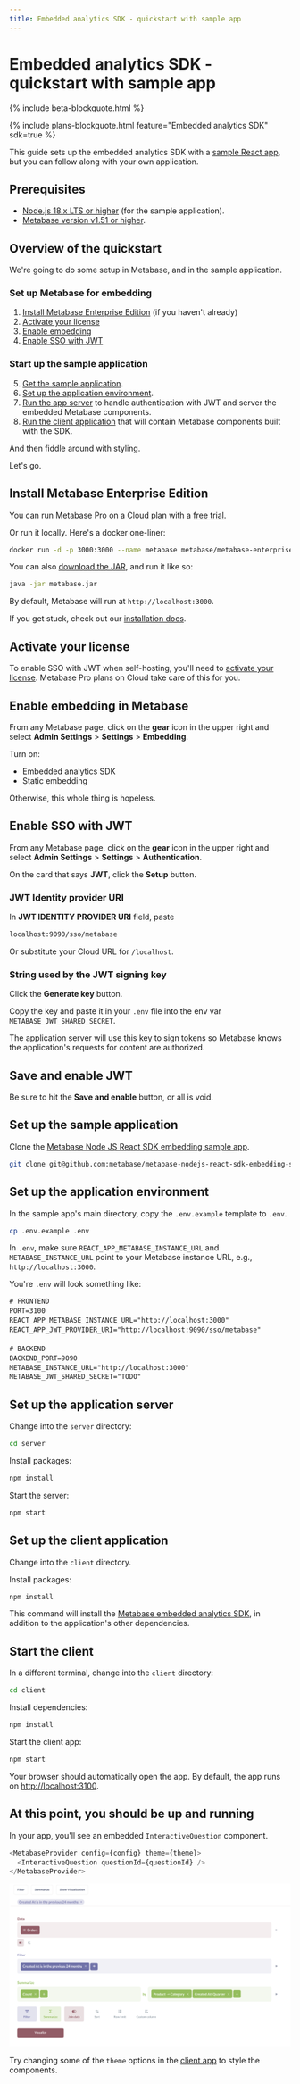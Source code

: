 ```yaml
---
title: Embedded analytics SDK - quickstart with sample app
---
```


# Embedded analytics SDK - quickstart with sample app

{% include beta-blockquote.html %}

{% include plans-blockquote.html feature="Embedded analytics SDK" sdk=true %}

This guide sets up the embedded analytics SDK with a [sample React app](https://github.com/metabase/metabase-nodejs-react-sdk-embedding-sample), but you can follow along with your own application.

## Prerequisites

- [Node.js 18.x LTS or higher](https://nodejs.org/en) (for the sample application).
- [Metabase version v1.51 or higher](https://www.metabase.com/docs/latest/releases).

## Overview of the quickstart

We're going to do some setup in Metabase, and in the sample application.

### Set up Metabase for embedding

1. [Install Metabase Enterprise Edition](#install-metabase-enterprise-edition) (if you haven't already)
2. [Activate your license](#activate-your-license)
3. [Enable embedding](#enable-embedding-in-metabase)
4. [Enable SSO with JWT](#enable-sso-with-jwt)

### Start up the sample application

5. [Get the sample application](#set-up-the-sample-application).
6. [Set up the application environment](#set-up-the-application-environment).
7. [Run the app server](#set-up-the-application-server) to handle authentication with JWT and server the embedded Metabase components.
8. [Run the client application](#set-up-the-client-application) that will contain Metabase components built with the SDK.

And then fiddle around with styling.

Let's go.

## Install Metabase Enterprise Edition

You can run Metabase Pro on a Cloud plan with a [free trial](https://www.metabase.com/pricing).

Or run it locally. Here's a docker one-liner:

```sh
docker run -d -p 3000:3000 --name metabase metabase/metabase-enterprise:latest
```

You can also [download the JAR](https://downloads.metabase.com/enterprise/latest/metabase.jar), and run it like so:

```sh
java -jar metabase.jar
```

By default, Metabase will run at `http://localhost:3000`.

If you get stuck, check out our [installation docs](../../installation-and-operation/installing-metabase.md).

## Activate your license

To enable SSO with JWT when self-hosting, you'll need to [activate your license](https://www.metabase.com/docs/latest/paid-features/activating-the-enterprise-edition). Metabase Pro plans on Cloud take care of this for you.

## Enable embedding in Metabase

From any Metabase page, click on the **gear** icon in the upper right and select **Admin Settings** > **Settings** > **Embedding**.

Turn on:

- Embedded analytics SDK
- Static embedding

Otherwise, this whole thing is hopeless.

## Enable SSO with JWT

From any Metabase page, click on the **gear** icon in the upper right and select **Admin Settings** > **Settings** > **Authentication**.

On the card that says **JWT**, click the **Setup** button.

### JWT Identity provider URI

In **JWT IDENTITY PROVIDER URI** field, paste

```txt
localhost:9090/sso/metabase
```

Or substitute your Cloud URL for `/localhost`.

### String used by the JWT signing key

Click the **Generate key** button.

Copy the key and paste it in your `.env` file into the env var `METABASE_JWT_SHARED_SECRET`.

The application server will use this key to sign tokens so Metabase knows the application's requests for content are authorized.

## Save and enable JWT

Be sure to hit the **Save and enable** button, or all is void.

## Set up the sample application

Clone the [Metabase Node JS React SDK embedding sample app](https://github.com/metabase/metabase-nodejs-react-sdk-embedding-sample).

```sh
git clone git@github.com:metabase/metabase-nodejs-react-sdk-embedding-sample.git
```

## Set up the application environment

In the sample app's main directory, copy the `.env.example` template to `.env`.

```sh
cp .env.example .env
```

In `.env`, make sure `REACT_APP_METABASE_INSTANCE_URL` and `METABASE_INSTANCE_URL` point to your Metabase instance URL, e.g., `http://localhost:3000`.

You're `.env` will look something like:

```txt
# FRONTEND
PORT=3100
REACT_APP_METABASE_INSTANCE_URL="http://localhost:3000"
REACT_APP_JWT_PROVIDER_URI="http://localhost:9090/sso/metabase"

# BACKEND
BACKEND_PORT=9090
METABASE_INSTANCE_URL="http://localhost:3000"
METABASE_JWT_SHARED_SECRET="TODO"
```

## Set up the application server

Change into the `server` directory:

```sh
cd server
```

Install packages:

```sh
npm install
```

Start the server:

```sh
npm start
```

## Set up the client application

Change into the `client` directory.

Install packages:

```sh
npm install
```

This command will install the [Metabase embedded analytics SDK](https://metaba.se/sdk), in addition to the application's other dependencies.

## Start the client

In a different terminal, change into the `client` directory:

```sh
cd client
```

Install dependencies:

```sh
npm install
```

Start the client app:

```sh
npm start
```

Your browser should automatically open the app. By default, the app runs on [http://localhost:3100](localhost:3100).

## At this point, you should be up and running

In your app, you'll see an embedded `InteractiveQuestion` component.

```javascript
<MetabaseProvider config={config} theme={theme}>
  <InteractiveQuestion questionId={questionId} />
</MetabaseProvider>
```

![Embedded Metabase components](../images/embedded-components.png)

Try changing some of the `theme` options in the [client app](https://github.com/metabase/metabase-nodejs-react-sdk-embedding-sample/blob/main/client/src/App.js) to style the components.
